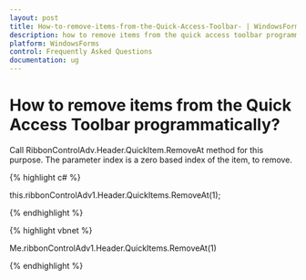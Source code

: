 ```yaml
---
layout: post
title: How-to-remove-items-from-the-Quick-Access-Toolbar- | WindowsForms | Syncfusion
description: how to remove items from the quick access toolbar programmatically?
platform: WindowsForms
control: Frequently Asked Questions
documentation: ug
---
```


# How to remove items from the Quick Access Toolbar programmatically?

Call RibbonControlAdv.Header.QuickItem.RemoveAt method for this purpose. The parameter index is a zero based index of the item, to remove.

{% highlight c# %}

this.ribbonControlAdv1.Header.QuickItems.RemoveAt(1);

{% endhighlight  %}

{% highlight vbnet %}

Me.ribbonControlAdv1.Header.QuickItems.RemoveAt(1)

{% endhighlight  %}
